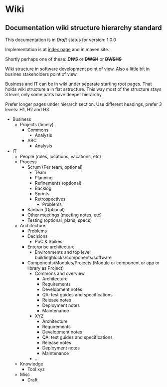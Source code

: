 # Wiki

## Documentation wiki structure hierarchy standard

This documentation is in *Draft* status for version: 1.0.0

Implementation is at [index page](index.html) and in maven site.

Shortly perhaps one of these: _**DWS**_ or ~~**DWSH**~~ or ~~**DWSHS**~~

Wiki structure in software development point of view.
Also a little bit in busines stakeholders point of view.

Business and IT can be in wiki under separate starting root pages. That holds wiki structure a in flat sstructure.
This way most of the structure stays 3 level, only some parts have deeper hierarchy.

Prefer longer pages under hierarch section. Use different headings, prefer 3 levels: H1, H2 and H3.

* Business
    * Projects (timely)
        * Commons
            * Analysis
        * ABC
            * Analysis
* IT
    * People (roles, locations, vacations, etc)
    * Process
        * Scrum (Per team, optional)
            * Team
            * Planning
            * Refinements (optional)
            * Backlog
            * Sprints
            * Retrospectives
                * Problems
        * Kanban (Optional)
        * Other meetings (meeting notes, etc)
        * Testing (optional, plans, specs)
    * Architecture
        * Problems
        * Decisions
            * PoC & Spikes
        * Enterprise architecture
            * Environments and top level buildingblocks/components/software
        * Components/Modules/Projects (Module or component or app or library as Project)
            * Commons and overview
                * Architecture
                * Requirements
                * Development notes
                * QA: test guides and specifications
                * Release notes
                * Deployment notes
                * Maintenance
            * XYZ
                * Architecture
                * Requirements
                * Development notes
                * QA: test guides and specifications
                * Release notes
                * Deployment notes
                * Maintenance
            * ...
    * Knowledge
        * Tool xyz
    * Misc
        * Draft
